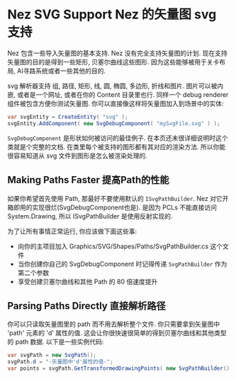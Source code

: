 Nez SVG Support Nez 的矢量图 svg 支持
==========
Nez 包含一些导入矢量图的基本支持. Nez 没有完全支持矢量图的计划. 现在支持矢量图的目的是得到一些矩形, 贝塞尔曲线这些图形. 因为这些能够被用于关卡布局, AI寻路系统或者一些其他的目的.

svg 解析器支持 组, 路径, 矩形, 线, 圆, 椭圆, 多边形, 折线和图片. 图片可以被内嵌, 或者是一个网址, 或者在你的 Content 目录里也行. 同样一个 debug renderer 组件被包含方便你测试矢量图. 你可以直接像这样将矢量图加入到场景中的实体:

```csharp
var svgEntity = CreateEntity( "svg" );
svgEntity.AddComponent( new SvgDebugComponent( "mySvgFile.svg" ) );
```

`SvgDebugComponent` 是形状如何被访问的最佳例子. 在本页还未很详细说明时这个类就是个完整的文档. 在类里每个被支持的图形都有其对应的渲染方法. 所以你能很容易知道从 svg 文件到图形是怎么被渲染处理的.


## Making Paths Faster 提高Path的性能
如果你希望首先使用 Path, 那最好不要使用默认的 `ISvgPathBuilder`. Nez 对它开箱即用的实现很烂(SvgDebugComponent也是). 是因为 PCLs 不能直接访问 System.Drawing, 所以 ISvgPathBuilder 是使用反射实现的.

为了让所有事情正常运行, 你应该做下面这些事:
- 向你的主项目加入 Graphics/SVG/Shapes/Paths/SvgPathBuilder.cs 这个文件
- 当你创建你自己的 SvgDebugComponent 时记得传递 `SvgPathBuilder` 作为第二个参数
- 享受创建贝塞尔曲线和其他 Path 的 80 倍速度提升


## Parsing Paths Directly 直接解析路径
你可以只读取矢量图里的 path 而不用去解析整个文件. 你只需要拿到矢量图中 'path' 元素的 'd' 属性的值. 这会让你很快速很简单的得到贝塞尔曲线和其他类型的 path 数据. 以下是一些实例代码:

```csharp
var svgPath = new SvgPath();
svgPath.d = "-矢量图中'd'属性的值-";
var points = svgPath.GetTransformedDrawingPoints( new SvgPathBuilder() );
```